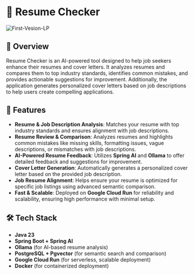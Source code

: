 # 📝 Resume Checker
![First-Vesion-LP](https://github.com/user-attachments/assets/d973f8fe-9857-4556-9486-f346307de9d0)
## 📌 Overview  
Resume Checker is an AI-powered tool designed to help job seekers enhance their resumes and cover letters. It analyzes resumes and compares them to top industry standards, identifies common mistakes, and provides actionable suggestions for improvement. Additionally, the application generates personalized cover letters based on job descriptions to help users create compelling applications.

## 🚀 Features  
- **Resume & Job Description Analysis**: Matches your resume with top industry standards and ensures alignment with job descriptions.  
- **Resume Review & Comparison**: Analyzes resumes and highlights common mistakes like missing skills, formatting issues, vague descriptions, or mismatches with job descriptions.  
- **AI-Powered Resume Feedback**: Utilizes **Spring AI** and **Ollama** to offer detailed feedback and suggestions for improvement.  
- **Cover Letter Generation**: Automatically generates a personalized cover letter based on the provided job description.  
- **Job Resume Alignment**: Helps ensure your resume is optimized for specific job listings using advanced semantic comparison.  
- **Fast & Scalable**: Deployed on **Google Cloud Run** for reliability and scalability, ensuring high performance with minimal setup.

## 🛠️ Tech Stack  
- **Java 23**  
- **Spring Boot + Spring AI**  
- **Ollama** (for AI-based resume analysis)  
- **PostgreSQL + Pgvector** (for semantic search and comparison)  
- **Google Cloud Run** (for serverless, scalable deployment)  
- **Docker** (for containerized deployment)
